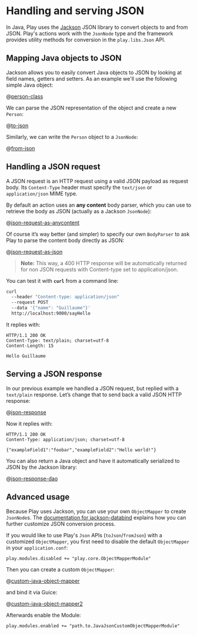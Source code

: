 <!--- Copyright (C) 2009-2018 Lightbend Inc. <https://www.lightbend.com> -->
# Handling and serving JSON

In Java, Play uses the [Jackson](https://github.com/FasterXML/jackson#documentation) JSON library to convert objects to and from JSON. Play's actions work with the `JsonNode` type and the framework provides utility methods for conversion in the `play.libs.Json` API.

## Mapping Java objects to JSON

Jackson allows you to easily convert Java objects to JSON by looking at field names, getters and setters. As an example we'll use the following simple Java object:

@[person-class](code/javaguide/json/JavaJsonActions.java)

We can parse the JSON representation of the object and create a new `Person`:

@[to-json](code/javaguide/json/JavaJsonActions.java)

Similarly, we can write the `Person` object to a `JsonNode`:

@[from-json](code/javaguide/json/JavaJsonActions.java)

## Handling a JSON request

A JSON request is an HTTP request using a valid JSON payload as request body. Its `Content-Type` header must specify the `text/json` or `application/json` MIME type.

By default an action uses an **any content** body parser, which you can use to retrieve the body as JSON (actually as a Jackson `JsonNode`):

@[json-request-as-anycontent](code/javaguide/json/JavaJsonActions.java)

Of course it’s way better (and simpler) to specify our own `BodyParser` to ask Play to parse the content body directly as JSON:

@[json-request-as-json](code/javaguide/json/JavaJsonActions.java)

> **Note:** This way, a 400 HTTP response will be automatically returned for non JSON requests with Content-type set to application/json.

You can test it with **`curl`** from a command line:

```bash
curl
  --header "Content-type: application/json"
  --request POST
  --data '{"name": "Guillaume"}'
  http://localhost:9000/sayHello
```

It replies with:

```http
HTTP/1.1 200 OK
Content-Type: text/plain; charset=utf-8
Content-Length: 15

Hello Guillaume
```

## Serving a JSON response

In our previous example we handled a JSON request, but replied with a `text/plain` response. Let’s change that to send back a valid JSON HTTP response:

@[json-response](code/javaguide/json/JavaJsonActions.java)

Now it replies with:

```http
HTTP/1.1 200 OK
Content-Type: application/json; charset=utf-8

{"exampleField1":"foobar","exampleField2":"Hello world!"}
```

You can also return a Java object and have it automatically serialized to JSON by the Jackson library:

@[json-response-dao](code/javaguide/json/JavaJsonActions.java)

## Advanced usage

Because Play uses Jackson, you can use your own `ObjectMapper` to create `JsonNode`s. The [documentation for jackson-databind](https://github.com/FasterXML/jackson-databind/blob/master/README.md) explains how you can further customize JSON conversion process.

If you would like to use Play's `Json` APIs (`toJson`/`fromJson`) with a customized `ObjectMapper`, you first need to disable the default `ObjectMapper` in your `application.conf`:
 
```
play.modules.disabled += "play.core.ObjectMapperModule"
```

Then you can create a custom `ObjectMapper`:

@[custom-java-object-mapper](code/javaguide/json/JavaJsonCustomObjectMapper.java)

and bind it via Guice:

@[custom-java-object-mapper2](code/javaguide/json/JavaJsonCustomObjectMapperModule.java)

Afterwards enable the Module:

```
play.modules.enabled += "path.to.JavaJsonCustomObjectMapperModule"
```

